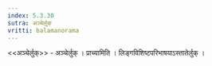 ```yaml
---
index: 5.3.30
sutra: अञ्चेर्लुक्
vritti: balamanorama
---
```


<<अञ्चेर्लुक्>> - अञ्चेर्लुक् । प्राच्यामिति । लिङ्गविशिष्टपरिभाषयाऽस्तातेर्लुक् । 